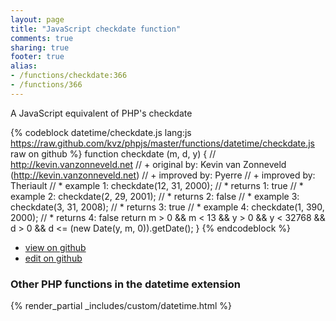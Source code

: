 ```yaml
---
layout: page
title: "JavaScript checkdate function"
comments: true
sharing: true
footer: true
alias:
- /functions/checkdate:366
- /functions/366
---
```

<!-- Generated by Rakefile:build -->
A JavaScript equivalent of PHP's checkdate

{% codeblock datetime/checkdate.js lang:js https://raw.github.com/kvz/phpjs/master/functions/datetime/checkdate.js raw on github %}
function checkdate (m, d, y) {
    // http://kevin.vanzonneveld.net
    // +   original by: Kevin van Zonneveld (http://kevin.vanzonneveld.net)
    // +   improved by: Pyerre
    // +   improved by: Theriault
    // *     example 1: checkdate(12, 31, 2000);
    // *     returns 1: true
    // *     example 2: checkdate(2, 29, 2001);
    // *     returns 2: false
    // *     example 3: checkdate(3, 31, 2008);
    // *     returns 3: true
    // *     example 4: checkdate(1, 390, 2000);
    // *     returns 4: false
    return m > 0 && m < 13 && y > 0 && y < 32768 && d > 0 && d <= (new Date(y, m, 0)).getDate();
}
{% endcodeblock %}

 - [view on github](https://github.com/kvz/phpjs/blob/master/functions/datetime/checkdate.js)
 - [edit on github](https://github.com/kvz/phpjs/edit/master/functions/datetime/checkdate.js)

### Other PHP functions in the datetime extension
{% render_partial _includes/custom/datetime.html %}
